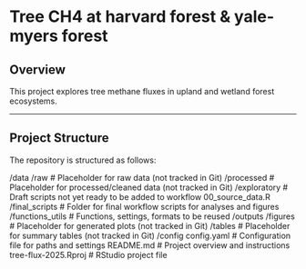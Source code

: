 # Tree CH4 at harvard forest & yale-myers forest

## Overview

This project explores tree methane fluxes in upland and wetland forest ecosystems. 

---

## Project Structure

The repository is structured as follows:

/data
    /raw                     # Placeholder for raw data (not tracked in Git)
    /processed               # Placeholder for processed/cleaned data (not tracked in Git)
/exploratory                 # Draft scripts not yet ready to be added to workflow
    00_source_data.R         
/final_scripts               # Folder for final workflow scripts for analyses and figures
    /functions_utils         # Functions, settings, formats to be reused
/outputs
    /figures                 # Placeholder for generated plots (not tracked in Git)
    /tables                  # Placeholder for summary tables (not tracked in Git)
/config
    config.yaml              # Configuration file for paths and settings
README.md                    # Project overview and instructions
tree-flux-2025.Rproj         # RStudio project file


